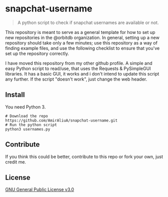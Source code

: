 # snapchat-username

> A python script to check if snapchat usernames are available or not.

This repository is meant to serve as a general template for how to set up new repositories in the @orbitdb organization. In general, setting up a new repository should take only a few minutes; use this repository as a way of finding example files, and use the following checklist to ensure that you've set up the repository correctly.

I have moved this repository from my other github profile. A simple and easy Python script to read/use, that uses the Requests & PySimpleGUI libraries.
It has a basic GUI, it works and i don't intend to update this script any further. If the script "doesn't work", just change the web header.

## Install

You need Python 3.

```
# Download the repo
https://github.com/AmirAliuA/snapchat-username.git
# Run the python script
python3 usernames.py
```

## Contribute

If you think this could be better, contribute to this repo or fork your own, just credit me.

## License

[GNU General Public License v3.0](LICENSE)
